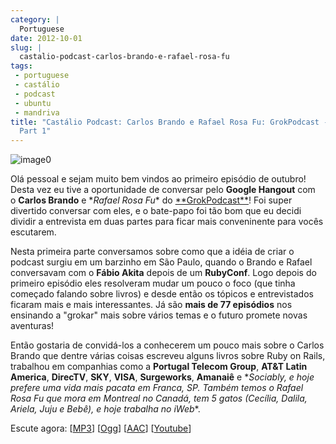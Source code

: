 ```yaml
---
category: |
  Portuguese
date: 2012-10-01
slug: |
  castalio-podcast-carlos-brando-e-rafael-rosa-fu
tags:
 - portuguese
 - castálio
 - podcast
 - ubuntu
 - mandriva
title: "Castálio Podcast: Carlos Brando e Rafael Rosa Fu: GrokPodcast -
  Part 1"
---
```


![image0](http://bit.ly/OMhBUp)

Olá pessoal e sejam muito bem vindos ao primeiro episódio de outubro!
Desta vez eu tive a oportunidade de conversar pelo **Google
Hangout** com o **Carlos Brando** e \**Rafael Rosa
Fu*\* do [\*\*GrokPodcast\*\*](http://grokpodcast.com/)! Foi super
divertido conversar com eles, e o bate-papo foi tão bom que eu decidi
dividir a entrevista em duas partes para ficar mais conveninente para
vocês escutarem.

Nesta primeira parte conversamos sobre como que a idéia de criar o
podcast surgiu em um barzinho em São Paulo, quando o Brando e Rafael
conversavam com o **Fábio Akita** depois de um **RubyConf**. Logo depois
do primeiro episódio eles resolveram mudar um pouco o foco (que tinha
começado falando sobre livros) e desde então os tópicos e entrevistados
ficaram mais e mais interessantes. Já são **mais de 77 episódios** nos
ensinando a "grokar" mais sobre vários temas e o futuro promete novas
aventuras!

Então gostaria de convidá-los a conhecerem um pouco mais sobre o Carlos
Brando que dentre várias coisas escreveu alguns livros sobre Ruby on
Rails, trabalhou em companhias como a **Portugal Telecom Group**, **AT&T
Latin
America**, **DirecTV**, **SKY**, **VISA**, **Surgeworks**, **Amanaiê** e \**Sociably,
e hoje prefere uma vida mais pacata em Franca, SP. Também temos o Rafael
Rosa Fu que mora em Montreal no Canadá, tem 5 gatos (Cecília, Dalila,
Ariela, Juju e Bebê), e hoje trabalha no iWeb*\*.

Escute agora:
\[[MP3](http://www.castalio.gnulinuxbrasil.org/castalio-podcast-46.mp3)\]
\[[Ogg](http://www.castalio.gnulinuxbrasil.org/castalio-podcast-46.ogg)\]
\[[AAC](http://www.castalio.gnulinuxbrasil.org/castalio-podcast-46.m4a)\]
\[[Youtube](http://bit.ly/QDn1p2)\]
